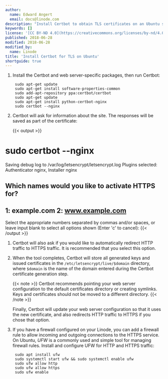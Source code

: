 ```yaml
---
author:
  name: Edward Angert
  email: docs@linode.com
description: "Install Certbot to obtain TLS certificates on an Ubuntu server."
keywords: []
license: '[CC BY-ND 4.0](https://creativecommons.org/licenses/by-nd/4.0)'
published: 2018-06-28
modified: 2018-06-28
modified_by:
  name: Linode
title: 'Install Certbot for TLS on Ubuntu'
shortguide: true
---
```


1. Install the Certbot and web server-specific packages, then run Certbot:

        sudo apt-get update
        sudo apt-get install software-properties-common
        sudo add-apt-repository ppa:certbot/certbot
        sudo apt-get update
        sudo apt-get install python-certbot-nginx
        sudo certbot --nginx

1. Certbot will ask for information about the site. The responses will be saved as part of the certificate:

    {{< output >}}
# sudo certbot --nginx
Saving debug log to /var/log/letsencrypt/letsencrypt.log
Plugins selected: Authenticator nginx, Installer nginx

Which names would you like to activate HTTPS for?
-------------------------------------------------------------------------------
1: example.com
2: www.example.com
-------------------------------------------------------------------------------
Select the appropriate numbers separated by commas and/or spaces, or leave input
blank to select all options shown (Enter 'c' to cancel):
{{< /output >}}

1. Certbot will also ask if you would like to automatically redirect HTTP traffic to HTTPS traffic. It is recommended that you select this option.

1. When the tool completes, Certbot will store all generated keys and issued certificates in the `/etc/letsencrypt/live/$domain` directory, where `$domain` is the name of the domain entered during the Certbot certificate generation step.

    {{< note >}}
Certbot recommends pointing your web server configuration to the default certificates directory or creating symlinks. Keys and certificates should not be moved to a different directory.
{{< /note >}}

    Finally, Certbot will update your web server configuration so that it uses the new certificate, and also redirects HTTP traffic to HTTPS if you chose that option.

1. If you have a firewall configured on your Linode, you can add a firewall rule to allow incoming and outgoing connections to the HTTPS service. On Ubuntu, *UFW* is a commonly used and simple tool for managing firewall rules. Install and configure UFW for HTTP and HTTPS traffic:

        sudo apt install ufw
        sudo systemctl start ufw && sudo systemctl enable ufw
        sudo ufw allow http
        sudo ufw allow https
        sudo ufw enable
